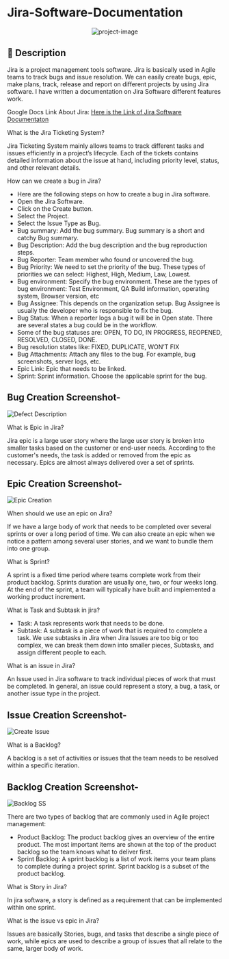 # Jira-Software-Documentation
<p align="center"><img src="https://socialify.git.ci/shantokumarsaha123/Jira-Software-Documentation/image?language=1&amp;name=1&amp;owner=1&amp;stargazers=1&amp;theme=Light" alt="project-image"></p>

## 📝 Description 
Jira is a project management tools software. Jira is basically used in Agile teams to track bugs and issue resolution. We can easily create bugs, epic, make plans, track, release and report on different projects by using Jira software. I have written a documentation on Jira Software different features work. 

Google Docs Link About Jira: 
[Here is the Link of Jira Software Documentaton](https://docs.google.com/document/d/1Fvy-tTXajktI68f4F6SFP0JgE4Qn0aZO0xVYOIHA6ZM/edit)

What is the Jira Ticketing System?

Jira Ticketing System mainly allows teams to track different tasks and issues efficiently in a project’s lifecycle. Each of the tickets contains detailed information about the issue at hand, including priority level, status, and other relevant details.

How can we create a bug in Jira?
* Here are the following steps on how to create a bug in Jira software.
* Open the Jira Software.
* Click on the Create button.
* Select the Project.
* Select the Issue Type as Bug.
* Bug summary: Add the bug summary. Bug summary is a short and catchy Bug summary.
* Bug Description: Add the bug description and the bug reproduction steps.
* Bug Reporter: Team member who found or uncovered the bug.
* Bug Priority: We need to set the priority of the bug. These types of priorities we can select: Highest, High, Medium, Law, Lowest.
* Bug environment: Specify the bug environment. These are the types of bug environment: Test Environment, QA Build information, operating system, Browser version, etc
* Bug Assignee: This depends on the organization setup. Bug Assignee is usually the developer who is responsible to fix the bug.
* Bug Status: When a reporter logs a bug it will be in Open state. There are several states a bug could be in the workflow. 
* Some of the bug statuses are: OPEN, TO DO, IN PROGRESS, REOPENED, RESOLVED, CLOSED, DONE.
* Bug resolution states like: FIXED, DUPLICATE, WON’T FIX
* Bug Attachments: Attach any files to the bug. For example, bug screenshots, server logs, etc.
* Epic Link: Epic that needs to be linked.
* Sprint: Sprint information. Choose the applicable sprint for the bug.

## Bug Creation Screenshot-

![Defect Description](https://github.com/shantokumarsaha123/SQA-Websites-and-APIs-PerformanceTesting-JMeter/assets/122052172/dcc84297-7c45-4adb-a3e2-a7ef05a679d3)

What is Epic in Jira?

Jira epic is a large user story where the large user story is broken into smaller tasks based on the customer or end-user needs. According to the customer's needs, the task is added or removed from the epic as necessary. Epics are almost always delivered over a set of sprints.

## Epic Creation Screenshot-

![Epic Creation](https://github.com/shantokumarsaha123/SQA-Websites-and-APIs-PerformanceTesting-JMeter/assets/122052172/7c0b9ae5-4756-4e12-a603-50212bcfa668)

When should we use an epic on Jira?

If we have a large body of work that needs to be completed over several sprints or over a long period of time. We can also create an epic when we notice a pattern among several user stories, and we want to bundle them into one group.

What is Sprint? 

A sprint is a fixed time period where teams complete work from their product backlog. Sprints duration are usually one, two, or four weeks long. At the end of the sprint, a team will typically have built and implemented a working product increment.

What is Task and Subtask in jira?

* Task: A task represents work that needs to be done.
* Subtask: A subtask is a piece of work that is required to complete a task. We use subtasks in Jira when Jira Issues are too big or too complex, we can break them down into smaller pieces, Subtasks, and assign different people to each.

What is an issue in Jira?

An Issue used in Jira software to track individual pieces of work that must be completed. In general, an issue could represent a story, a bug, a task, or another issue type in the project.

## Issue Creation Screenshot-

![Create Issue](https://github.com/shantokumarsaha123/SQA-Websites-and-APIs-PerformanceTesting-JMeter/assets/122052172/cc45fe5c-8c36-472f-91d0-b91ce75553eb)

What is a Backlog?

A backlog is a set of activities or issues that the team needs to be resolved within a specific iteration.

## Backlog Creation Screenshot-

![Backlog SS](https://github.com/shantokumarsaha123/SQA-Websites-and-APIs-PerformanceTesting-JMeter/assets/122052172/fdc18504-7514-4b85-b97a-337ee0b0bc0a)


There are two types of backlog that are commonly used in Agile project management: 

* Product Backlog: The product backlog gives an overview of the entire product. The most important items are shown at the top of the product backlog so the team knows what to deliver first.
* Sprint Backlog: A sprint backlog is a list of work items your team plans to complete during a project sprint. Sprint backlog is a subset of the product backlog. 

What is Story in Jira?

 In jira software, a story is defined as a requirement that can be implemented within one sprint.

What is the issue vs epic in Jira?

Issues are basically Stories, bugs, and tasks that describe a single piece of work, while epics are used to describe a group of issues that all relate to the same, larger body of work.




